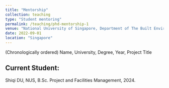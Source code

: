 ```yaml
---
title: "Mentorship"
collection: teaching
type: "Student mentoring"
permalink: /teaching/phd-mentorship-1
venue: "National University of Singapore, Department of The Built Environment"
date: 2022-09-01
location: "Singapore"
---
```

(Chronologically ordered) Name, University, Degree, Year, Project Title

## Current Student:
Shiqi DU, NUS, B.Sc. Project and Facilities Management, 2024.

